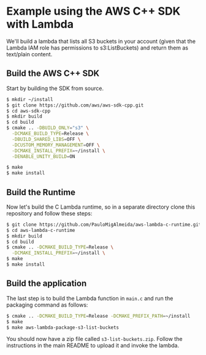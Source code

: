 # Example using the AWS C++ SDK with Lambda

We'll build a lambda that lists all S3 buckets in your account (given that the Lambda IAM role has permissions to s3:ListBuckets) and return them as text/plain content.

## Build the AWS C++ SDK
Start by building the SDK from source.
```bash
$ mkdir ~/install
$ git clone https://github.com/aws/aws-sdk-cpp.git
$ cd aws-sdk-cpp
$ mkdir build
$ cd build
$ cmake .. -DBUILD_ONLY="s3" \
  -DCMAKE_BUILD_TYPE=Release \
  -DBUILD_SHARED_LIBS=OFF \
  -DCUSTOM_MEMORY_MANAGEMENT=OFF \
  -DCMAKE_INSTALL_PREFIX=~/install \
  -DENABLE_UNITY_BUILD=ON

$ make
$ make install
```

## Build the Runtime
Now let's build the C Lambda runtime, so in a separate directory clone this repository and follow these steps:

```bash
$ git clone https://github.com/PauloMigAlmeida/aws-lambda-c-runtime.git
$ cd aws-lambda-c-runtime
$ mkdir build
$ cd build
$ cmake .. -DCMAKE_BUILD_TYPE=Release \
  -DCMAKE_INSTALL_PREFIX=~/install \
$ make
$ make install
```

## Build the application
The last step is to build the Lambda function in `main.c` and run the packaging command as follows:

```bash
$ cmake .. -DCMAKE_BUILD_TYPE=Release -DCMAKE_PREFIX_PATH=~/install
$ make
$ make aws-lambda-package-s3-list-buckets
```

You should now have a zip file called `s3-list-buckets.zip`. Follow the instructions in the main README to upload it and invoke the lambda.

